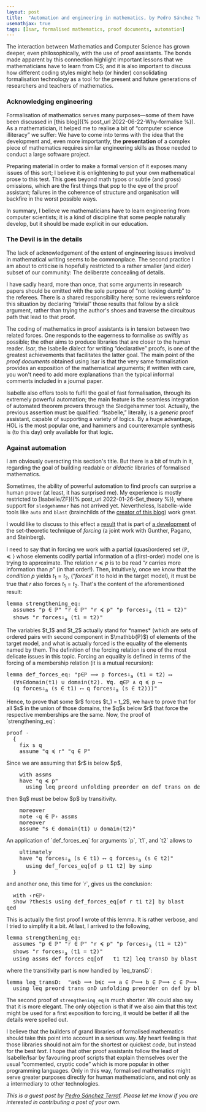 ```yaml
---
layout: post
title:  "Automation and engineering in mathematics, by Pedro Sánchez Terraf"
usemathjax: true
tags: [Isar, formalised mathematics, proof documents, automation]
---
```


The interaction between Mathematics and Computer Science has grown
deeper, even philosophically, with the use of proof assistants. The
bonds made apparent by this connection highlight important lessons
that we mathematicians have to learn from CS; and it is also important
to discuss how different coding styles might help (or hinder)
consolidating formalisation technology as a tool for the present and
future generations of researchers and teachers of mathematics.

### Acknowledging engineering

Formalisation of mathematics serves many purposes—some of them have been
discussed in [this blog]({% post_url 2022-06-22-Why-formalise %}).  As
a mathematician, it helped me to realise a bit of “computer science
illiteracy” we suffer: We have to come into terms with the idea that
the development and, even more importantly, the **presentation** of a
complex piece of mathematics requires similar engineering skills as
those needed to conduct a large software project.

Preparing material in order to make a formal version of it exposes
many issues of this sort; I believe it is enlightening to put your own
mathematical prose to this test. This goes beyond math typos or subtle
(and gross) omissions, which are the first things that pop to the eye
of the proof assistant; failures in the coherence of structure and
organisation will backfire in the worst possible ways.

In summary, I believe we mathematicians have to learn engineering from
computer scientists; it is a kind of discipline that some people
naturally develop, but it should be made explicit in our education.

### The Devil is in the details

The lack of acknowledgement of the extent of engineering issues involved
in mathematical writing seems to be commonplace. The second practice I
am about to criticise is hopefully restricted to a rather smaller (and
elder) subset of our community: The deliberate concealing of details.

I have sadly heard, more than once, that some arguments in research
papers should be omitted with the sole purpose of “not looking dumb”
to the referees. There is a shared responsibility here; some reviewers
reinforce this situation by declaring “trivial” those results that
follow by a slick argument, rather than trying the author's shoes and
traverse the circuitous path that lead to that proof.

The coding of mathematics in proof assistants is in tension between
two related forces. One responds to the eagerness to formalise as swiftly
as possible; the other aims to produce libraries that are closer to
the human reader. *Isar*, the Isabelle dialect for writing
“declarative” proofs, is one of the greatest achievements that
facilitates the latter goal. The main point of the *proof documents*
obtained using Isar is that the very same formalisation provides an
exposition of the mathematical arguments; if written with care, you
won't need to add more explanations than the typical informal comments
included in a journal paper.

Isabelle also offers tools to fulfil the goal of fast formalisation,
through its extremely powerful automation; the main feature is the
seamless integration of automated theorem provers through the
Sledgehammer tool. Actually, the previous assertion must be qualified:
“Isabelle,” literally, is a *generic* proof assistant, capable of
supporting a variety of logics. By a huge advantage, HOL is the most
popular one, and hammers and counterexample synthesis is (to this day)
only available for that logic.

### Against automation

I am obviously overacting this section's title. But there is a bit of
truth in it, regarding the goal of building readable or *didactic*
libraries of formalised mathematics.

Sometimes, the ability of powerful automation to find proofs can
surprise a human prover (at least, it has surprised me). My experience
is mostly restricted to [Isabelle/ZF]({% post_url 2022-01-26-Set_theory %}),
where support for `sledgehammer` has not
arrived yet. Nevertheless, Isabelle-wide tools like `auto` and `blast`
(brainchilds of the [creator of this
blog](https://www.cl.cam.ac.uk/~lp15/)) work great.

I would like to discuss to this effect a
[result](https://www.isa-afp.org/theories/independence_ch/#Forcing_Theorems.html#Forcing_Theorems.forcing_data1.strengthening_eq|fact)
that is part of
[a development](https://arxiv.org/abs/2210.15609) of
the set-theoretic technique of *forcing* (a joint work with Gunther,
Pagano, and Steinberg).

I need to say that in forcing we
work with a partial (quasi)ordered set
$\langle\mathbb{P},\preccurlyeq\rangle$ whose elements codify partial information of
a (first-order) model one is trying to approximate. The relation $r
\preccurlyeq p$ is to be read “$r$ carries more information than $p$” (in
that order!). Then, intuitively, once we know that the *condition* $p$
yields $t_1 = t_2$, (“*forces*” it to hold in the target model), it
must be true that $r$ also forces $t_1 = t_2$. That's the content of
the aforementioned result:

<pre class="source">
<span class="keyword1 command">lemma</span> strengthening_eq<span class="main">:</span><span>
  </span><span class="keyword2 keyword">assumes</span> <span class="quoted quoted"><span>"</span><span class="free">p</span> <span class="main">∈</span> <span class="main free">ℙ</span><span>"</span></span> <span class="quoted quoted"><span>"</span><span class="free">r</span> <span class="main">∈</span> <span class="main free">ℙ</span><span>"</span></span> <span class="quoted quoted"><span>"</span><span class="free">r</span> <span class="main">≼</span> <span class="free">p</span><span>"</span></span> <span class="quoted quoted"><span>"</span><span class="free">p</span> <span class="keyword1">forces<span class="hidden">⇩</span><sub>a</sub></span> <span class="main">(</span><span class="free">t1</span> <span class="main">=</span> <span class="free">t2</span><span class="main">)</span><span>"</span></span><span>
  </span><span class="keyword2 keyword">shows</span> <span class="quoted quoted"><span>"</span><span class="free">r</span> <span class="keyword1">forces<span class="hidden">⇩</span><sub>a</sub></span> <span class="main">(</span><span class="free">t1</span> <span class="main">=</span> <span class="free">t2</span><span class="main">)</span><span>"</span></span>
</pre>The variables $t_1$ and $t_2$ actually stand for *names* (which are sets of ordered pairs with second component in $\mathbb{P}$) of elements of the target model, and what is actually forced is the equality of the elements named by them. The definition of the forcing relation is one of the most delicate issues in this topic. Forcing an equality is defined in terms of the forcing of a membership relation (it is a mutual recursion):
  <pre class="source">
<span class="keyword1 command">lemma</span> def_forces_eq<span class="main">:</span> <span class="quoted quoted"><span>"</span><span class="free">p</span><span class="main">∈</span><span class="main free">ℙ</span> <span class="main">⟹</span> <span class="free">p</span> <span class="keyword1">forces<span class="hidden">⇩</span><sub>a</sub></span> <span class="main">(</span><span class="free">t1</span> <span class="main">=</span> <span class="free">t2</span><span class="main">)</span> <span class="main">⟷</span><span>
  </span><span class="main">(</span><span class="main">∀</span><span class="bound">s</span><span class="main">∈</span>domain<span class="main">(</span><span class="free">t1</span><span class="main">)</span> <span class="main">∪</span> domain<span class="main">(</span><span class="free">t2</span><span class="main">)</span><span class="main">.</span> <span class="main">∀</span><span class="bound">q</span><span class="main">.</span> <span class="bound">q</span><span class="main">∈</span><span class="main free">ℙ</span> <span class="main">∧</span> <span class="bound">q</span> <span class="main">≼</span> <span class="free">p</span> <span class="main">⟶</span><span>
  </span><span class="main">(</span><span class="bound">q</span> <span class="keyword1">forces<span class="hidden">⇩</span><sub>a</sub></span> <span class="main">(</span><span class="bound">s</span> <span class="main">∈</span> <span class="free">t1</span><span class="main">)</span> <span class="main">⟷</span> <span class="bound">q</span> <span class="keyword1">forces<span class="hidden">⇩</span><sub>a</sub></span> <span class="main">(</span><span class="bound">s</span> <span class="main">∈</span> <span class="free">t2</span><span class="main">)</span><span class="main">)</span><span class="main">)</span><span>"</span></span>
</pre>Hence, to prove that some $r$ forces $t_1 = t_2$, we have to prove that for all $s$ in the union of those domains, the $q$s below $r$ that force the respective memberships are the same. Now, the proof of `strengthening_eq`:
  <pre class="source">
<span class="keyword1 command">proof</span> <span class="operator">-</span><span>
  </span><span class="keyword1 command">{</span><span>
    </span><span class="keyword3 command">fix</span> <span class="skolem">s</span> <span class="skolem">q</span><span>
    </span><span class="keyword3 command">assume</span> <span class="quoted quoted"><span>"</span><span class="skolem">q</span> <span class="main">≼</span> <span class="free">r</span><span>"</span></span> <span class="quoted quoted"><span>"</span><span class="skolem">q</span> <span class="main">∈</span> <span class="main free">ℙ</span><span>"</span></span>
</pre>Since we are assuming that $r$ is below $p$,
  <pre class="source">
    <span class="keyword1 command">with</span> assms
    <span class="keyword1 command">have</span> <span class="quoted quoted"><span>"</span><span class="skolem">q</span> <span class="main">≼</span> <span class="free">p</span><span>"</span></span><span>
      </span><span class="keyword1 command">using</span> leq_preord <span class="keyword1 command">unfolding</span> preorder_on_def trans_on_def <span class="keyword1 command">by</span> <span class="operator">blast</span>
</pre>then $q$ must be below $p$ by transitivity.
  <pre class="source">
    <span class="keyword1 command">moreover</span><span>
    </span><span class="keyword1 command">note</span> <span class="quoted quoted"><span>‹</span><span class="skolem">q</span> <span class="main">∈</span> <span class="main free">ℙ</span><span>›</span></span> assms<span>
    </span><span class="keyword1 command">moreover</span><span>
    </span><span class="keyword3 command">assume</span> <span class="quoted quoted"><span>"</span><span class="skolem">s</span> <span class="main">∈</span> domain<span class="main">(</span><span class="free">t1</span><span class="main">)</span> <span class="main">∪</span> domain<span class="main">(</span><span class="free">t2</span><span class="main">)</span><span>"</span></span>
</pre>An application of `def_forces_eq` for arguments `p`, `t1`, and `t2` allows to
  <pre class="source">
    <span class="keyword1 command">ultimately</span><span>
    </span><span class="keyword1 command">have</span> <span class="quoted quoted"><span>"</span><span class="skolem">q</span> <span class="keyword1">forces<span class="hidden">⇩</span><sub>a</sub></span> <span class="main">(</span><span class="skolem">s</span> <span class="main">∈</span> <span class="free">t1</span><span class="main">)</span> <span class="main">⟷</span> <span class="skolem">q</span> <span class="keyword1">forces<span class="hidden">⇩</span><sub>a</sub></span> <span class="main">(</span><span class="skolem">s</span> <span class="main">∈</span> <span class="free">t2</span><span class="main">)</span><span>"</span></span><span>
      </span><span class="keyword1 command">using</span> def_forces_eq<span class="main">[</span><span class="operator">of</span> <span class="quoted free">p</span> <span class="quoted free">t1</span> <span class="quoted free">t2</span><span class="main">]</span> <span class="keyword1 command">by</span> <span class="operator">simp</span><span>
  </span><span class="keyword1 command">}</span>
</pre>and another one, this time for `r`, gives us the conclusion:
  <pre class="source">
  <span class="keyword1 command">with</span> <span class="quoted quoted"><span>‹</span><span class="free">r</span><span class="main">∈</span><span class="main free">ℙ</span><span>›</span></span><span>
  </span><span class="keyword3 command">show</span> <span class="var quoted var">?thesis</span> <span class="keyword1 command">using</span> def_forces_eq<span class="main">[</span><span class="operator">of</span> <span class="quoted free">r</span> <span class="quoted free">t1</span> <span class="quoted free">t2</span><span class="main">]</span> <span class="keyword1 command">by</span> <span class="operator">blast</span><span>
</span><span class="keyword1 command">qed</span>
</pre>This is actually the first proof I wrote of this lemma. It is rather verbose, and I tried to simplify it a bit. At last, I arrived to the following,
  <pre class="source">
<span class="keyword1 command">lemma</span> strengthening_eq<span class="main">:</span><span>
  </span><span class="keyword2 keyword">assumes</span> <span class="quoted quoted"><span>"</span><span class="free">p</span> <span class="main">∈</span> <span class="main free">ℙ</span><span>"</span></span> <span class="quoted quoted"><span>"</span><span class="free">r</span> <span class="main">∈</span> <span class="main free">ℙ</span><span>"</span></span> <span class="quoted quoted"><span>"</span><span class="free">r</span> <span class="main">≼</span> <span class="free">p</span><span>"</span></span> <span class="quoted quoted"><span>"</span><span class="free">p</span> <span class="keyword1">forces<span class="hidden">⇩</span><sub>a</sub></span> <span class="main">(</span><span class="free">t1</span> <span class="main">=</span> <span class="free">t2</span><span class="main">)</span><span>"</span></span><span>
  </span><span class="keyword2 keyword">shows</span> <span class="quoted quoted"><span>"</span><span class="free">r</span> <span class="keyword1">forces<span class="hidden">⇩</span><sub>a</sub></span> <span class="main">(</span><span class="free">t1</span> <span class="main">=</span> <span class="free">t2</span><span class="main">)</span><span>"</span></span><span>
  </span><span class="keyword1 command">using</span> assms def_forces_eq<span class="main">[</span><span class="operator">of</span> <span class="main">_</span> <span class="quoted free">t1</span> <span class="quoted free">t2</span><span class="main">]</span> leq_transD <span class="keyword1 command">by</span> <span class="operator">blast</span>
</pre>where the transitivity part is now handled by `leq_transD`:
  <pre class="source">
<span class="keyword1 command">lemma</span> leq_transD<span class="main">:</span>  <span class="quoted quoted"><span>"</span><span class="free">a</span><span class="main">≼</span><span class="free">b</span> <span class="main">⟹</span> <span class="free">b</span><span class="main">≼</span><span class="free">c</span> <span class="main">⟹</span> <span class="free">a</span> <span class="main">∈</span> <span class="main free">ℙ</span><span class="main">⟹</span> <span class="free">b</span> <span class="main">∈</span> <span class="main free">ℙ</span><span class="main">⟹</span> <span class="free">c</span> <span class="main">∈</span> <span class="main free">ℙ</span><span class="main">⟹</span> <span class="free">a</span><span class="main">≼</span><span class="free">c</span><span>"</span></span><span>
  </span><span class="keyword1 command">using</span> leq_preord trans_onD <span class="keyword1 command">unfolding</span> preorder_on_def <span class="keyword1 command">by</span> <span class="operator">blast</span>
</pre>

The second proof of `strengthening_eq` is much shorter. We could also
say that it is more elegant. The only objection is that if we also aim
that this text might be used for a first exposition to forcing, it
would be better if all the details were spelled out.

I believe that the builders of grand libraries of formalised
mathematics should take this point into account in a serious way. My
heart feeling is that those libraries should not aim for the shortest
or quickest *code*, but instead for the best *text*. I hope that other
proof assistants follow the lead of Isabelle/Isar by favouring proof
scripts that explain themselves over the usual “commented, cryptic
code” which is more popular in other programming languages. Only in
this way, formalised mathematics might serve greater purposes directly
for human mathematicians, and not only as a intermediary to other
technologies.

*This is a guest post by [Pedro Sánchez Terraf](https://cs.famaf.unc.edu.ar/~pedro). 
Please let me know if you are interested in contributing a post of your own.*

